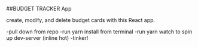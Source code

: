 ##BUDGET TRACKER App

create, modify, and delete budget cards with this React app.


-pull down from repo
-run yarn install from terminal
-run yarn watch to spin up dev-server (inline hot)
-tinker!
